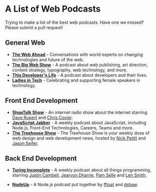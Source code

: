 # A List of Web Podcasts

Trying to make a list of the best web podcasts. Have one we missed? Please submit a pull request!

## General Web

+ [**The Web Ahead**](http://5by5.tv/webahead) - Conversations with world experts on changing technologies and future of the web.
+ [**The Big Web Show**](http://5by5.tv/bigwebshow) - A podcast about web publishing, art direction, content strategy, typography, web technology, and more.
+ [**This Developer's Life**](http://thisdeveloperslife.com/) - A podcast about developers and their lives.
+ [**Ladies in Tech**](http://ladiesintech.com/category/podcast/) - Celebrating and supporting female speakers in technology.

## Front End Development

+ [**ShopTalk Show**](http://shoptalkshow.com/) - An internet radio show about the internet starring [Dave Rupert](https://twitter.com/davatron5000) and [Chris Coyier](https://twitter.com/chriscoyier).
+ [**JavaScript Jabber**](http://devchat.tv/js-jabber/) - A weekly podcast about JavaScript, including Node.js, Front-End Technologies, Careers, Teams and more.
+ [**The Treehouse Show**](http://teamtreehouse.com/library/the-treehouse-show) - The Treehouse Show is your weekly dose of web design and web development news, hosted by [Nick Pettit](https://twitter.com/nickrp) and [Jason Seifer](https://twitter.com/jseifer).

## Back End Development

* [**Turing Incomplete**](http://turing.cool/) - A weekly podcast about all things programming, starring [Justin Cambell](https://twitter.com/justincampbell), [Jearvon Dharrie](https://twitter.com/jearvon), [Pam Selle](https://twitter.com/pamasaur) and [Len Smith](https://twitter.com/ignu).
+ [**NodeUp**](http://nodeup.com/) - A Node.js podcast put together by [ffloat](https://twitter.com/ffloat) and [dshaw](https://twitter.com/dshaw).
